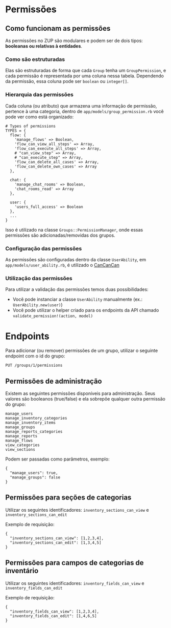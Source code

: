 # Permissões

## Como funcionam as permissões

As permissões no ZUP são modulares e podem ser de dois tipos: **booleanas ou relativas à entidades**.

### Como são estruturadas

Elas são estruturadas de forma que cada `Group` tenha um `GroupPermission`, e cada permissão é representada por uma coluna nessa tabela. Dependendo da permissão, essa coluna pode ser `boolean` ou `integer[]`.

### Hierarquia das permissões

Cada coluna (ou atributo) que armazena uma informação de permissão, pertence à uma categoria, dentro de `app/models/group_permission.rb` você pode ver como está organizado:

    # Types of permissions
    TYPES = {
      flow: {
        'manage_flows' => Boolean,
        'flow_can_view_all_steps' => Array,
        'flow_can_execute_all_steps' => Array,
        # "can_view_step" => Array,
        # "can_execute_step" => Array,
        'flow_can_delete_all_cases' => Array,
        'flow_can_delete_own_cases' => Array
      },

      chat: {
        'manage_chat_rooms' => Boolean,
        'chat_rooms_read' => Array
      },

      user: {
        'users_full_access' => Boolean
      },
      ...
    }

Isso é utilizado na classe `Groups::PermissionManager`, onde essas permissões são adicionadas/removidas dos grupos.

### Configuração das permissões

As permissões são configuradas dentro da classe `UserAbility`, em `app/models/user_ability.rb`, é utilizado o [CanCanCan](https://github.com/CanCanCommunity/cancancan)

### Utilização das permissões

Para utilizar a validação das permissões temos duas possibilidades:

* Você pode instanciar a classe `UserAbility` manualmente (ex.: `UserAbility.new(user)`)
* Você pode utilizar o helper criado para os endpoints da API chamado `validate_permission!(action, model)`

# Endpoints

Para adicionar (ou remover) permissões de um grupo, utilizar o seguinte endpoint com o id do grupo:

`PUT /groups/1/permissions`

## Permissões de administração

Existem as seguintes permissões disponíveis para administração.
Seus valores são booleanos (true/false) e ela sobrepõe qualquer outra permissão
do grupo:

```
manage_users
manage_inventory_categories
manage_inventory_items
manage_groups
manage_reports_categories
manage_reports
manage_flows
view_categories
view_sections
```

Podem ser passadas como parâmetros, exemplo:

    {
      "manage_users": true,
      "manage_groups": false
    }


## Permissões para seções de categorias

Utilizar os seguintes identificadores: `inventory_sections_can_view` e `inventory_sections_can_edit`

Exemplo de requisição:

    {
      "inventory_sections_can_view": [1,2,3,4],
      "inventory_sections_can_edit": [1,3,4,5]
    }

## Permissões para campos de categorias de inventário

Utilizar os seguintes identificadores: `inventory_fields_can_view` e `inventory_fields_can_edit`

Exemplo de requisição:

    {
      "inventory_fields_can_view": [1,2,3,4],
      "inventory_fields_can_edit": [1,4,6,5]
    }
